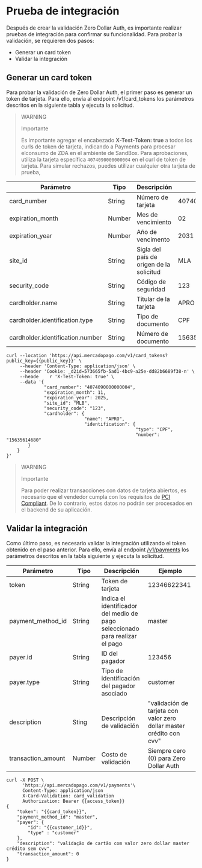 # Prueba de integración

Después de crear la validación Zero Dollar Auth, es importante realizar pruebas de integración para confirmar su funcionalidad. Para probar la validación, se requieren dos pasos:

* Generar un card token
* Validar la integración

## Generar un card token

Para probar la validación de Zero Dollar Auth, el primer paso es generar un token de tarjeta. Para ello, envía al endpoint /v1/card_tokens los parámetros descritos en la siguiente tabla y ejecuta la solicitud.

> WARNING
>
> Importante
>
> Es importante agregar el encabezado **X-Test-Token: true** a todos los curls de token de tarjeta, indicando a Payments para procesar elconsumo de ZDA en el ambiente de SandBox. Para aprobaciones, utiliza la tarjeta específica `4074090000000004` en el curl de token de tarjeta. Para simular rechazos, puedes utilizar cualquier otra tarjeta de prueba,


| Parámetro | Tipo | Descripción | Ejemplo |
|---|---|---|---|
| card_number | String | Número de tarjeta | 4074090000000004 |
| expiration_month | Number | Mes de vencimiento | 02 |
| expiration_year | Number | Año de vencimento | 2031 |
| site_id | String | Sigla del país de origen de la solicitud | MLA |
| security_code | String | Código de seguridad | 123 |
| cardholder.name | String | Titular de la tarjeta | APRO |
| cardholder.identification.type | String | Tipo de documento | CPF |
| cardholder.identification.number | String | Número de documento | 15635614680 |

```curl
curl --location 'https://api.mercadopago.com/v1/card_tokens?public_key={{public_key}}' \
     --header 'Content-Type: application/json' \
     --header 'Cookie: _d2id=573665fb-5ad1-4bc9-a25e-dd82b6689f38-n' \
     --heade    r 'X-Test-Token: true' \
     --data '{
              "card_number": "4074090000000004",
              "expiration_month": 11,
              "expiration_year": 2025,
              "site_id": "MLB",
              "security_code": "123",
              "cardholder": {
                             "name": "APRO",
                             "identification": {
                                                "type": "CPF",
                                                "number": "15635614680"
        }
    }
}'
```

> WARNING
>
> Importante
>
> Para poder realizar transacciones con datos de tarjeta abiertos, es necesario que el vendedor cumpla con los requisitos de [PCI Compliant](/developers/es/docs/security/pci). De lo contrario, estos datos no podrán ser procesados en el backend de su aplicación.

## Validar la integración

Como último paso, es necesario validar la integración utilizando el token obtenido en el paso anterior. Para ello, envía al endpoint [/v1/payments](/developers/es/reference/payments/_payments/post) los parámetros descritos en la tabla siguiente y ejecuta la solicitud.

| Parámetro | Tipo | Descripción | Ejemplo |
|---|---|---|---|
| token | String | Token de tarjeta | 12346622341 |
| payment_method_id | String | Indica el identificador del medio de pago seleccionado para realizar el pago | master |
| payer.id | String | ID del pagador | 123456 | 
| payer.type | String | Tipo de identificación del pagador asociado | customer |
| description | Sting | Descripción de validación | "validación de tarjeta con valor zero dollar master crédito con cvv" |
| transaction_amount | Number | Costo de validación | Siempre cero (0) para Zero Dollar Auth |

```curl
curl -X POST \
      'https://api.mercadopago.com/v1/payments'\
      Content-Type: application/json
      X-Card-Validation: card_validation
      Authorization: Bearer {{access_token}}
{
    "token": "{{card_token}}",
    "payment_method_id": "master",
    "payer": {
        "id": "{{customer_id}}",
        "type" : "customer"
    },
    "description": "validação de cartão com valor zero dollar master crédito sem cvv",
    "transaction_amount": 0
}
```

